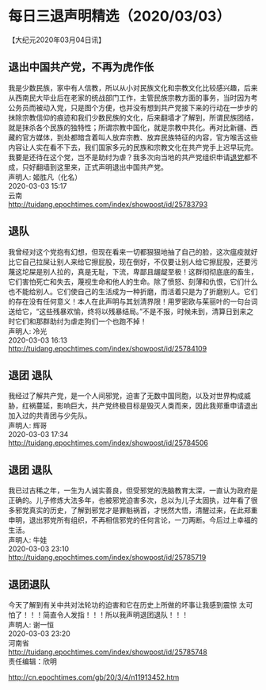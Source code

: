 # 每日三退声明精选（2020/03/03）
  
  
【大纪元2020年03月04日讯】  
## 退出中国共产党，不再为虎作伥  
我是少数民族，家中有人信教，所以从小对民族文化和宗教文化比较感兴趣，后来从西南民大毕业后在老家的统战部门工作，主管民族宗教方面的事务，当时因为考公务员而被动入党，只是图个方便，也并没有想到共产党接下来的行动在一步步的抹除宗教信仰的痕迹和我们少数民族的文化，后来翻墙才了解到，所谓民族团结，就是抹杀各个民族的独特性；所谓宗教中国化，就是宗教中共化。再对比新疆、西藏的官方媒体，到处都暗含着叫人放弃宗教、放弃民族特征的内容，官方喉舌这些内容让人实在看不下去，我们国家多元的民族和宗教文化在共产党手上迟早玩完。我要是还待在这个党，岂不是助纣为虐？我多次向当地的共产党组织申请<a href="http://cn.epochtimes.com/gb/tag/%E9%80%80%E5%85%9A.html">退党</a>都不成，只好翻墙到这里来，正式声明退出中国共产党。  
声明人: 姬胜凡（化名）  
2020-03-03 15:17  
云南  
http://tuidang.epochtimes.com/index/showpost/id/25783793  
## 退队  
我曾经对这个党抱有幻想，但现在看来一切都狠狠地抽了自己的脸，这次瘟疫就好比它自己拉屎让别人来给它擦屁股，现在倒好，不仅要让别人给它擦屁股，还要污蔑这坨屎是别人拉的，真是无耻，下流，卑鄙且龌龊至极！这群彻彻底底的畜生，它们害怕死亡和失去，蔑视生命和他人的生命。除了愤怒、刻薄和仇恨，它们什么也不能给别人。它们使自己的生活成为一种折磨，而活着只是为了折磨别人。它们的存在没有任何意义！本人在此声明与其划清界限！用罗密欧与茱丽叶的一句台词送给它，“这些残暴欢愉，终将以残暴结局。”不是不报，时候未到，清算日到来之时它们和那群助纣为虐走狗们一个也跑不掉！  
声明人: 冷光  
2020-03-03 16:13  
http://tuidang.epochtimes.com/index/showpost/id/25784109  
## 退团 退队  
我经过了解共产党，是一个人间邪党，迫害了无数中国同胞，以及对世界构成威胁，红祸蔓延，影响巨大，共产党终极目标是毁灭人类而来，因此我郑重申请退出加入过的共青团与少先队。  
声明人: 辉哥  
2020-03-03 17:34  
http://tuidang.epochtimes.com/index/showpost/id/25784506  
## 退团 退队  
我已过古稀之年，一生为人诚实善良，但受邪党的洗脑教育太深，一直认为政府是正确的。儿子修炼大法多年，也被邪党迫害多次，总以为儿子太固执，过年看了很多邪党真实的历史，了解到邪党才是罪魁祸首，才恍然大悟，清醒过来，在此郑重申明，退出邪党所有组织，不再相信邪党的任何言论，一刀两断。今后过上幸福的生活。  
声明人: 牛娃  
2020-03-03 23:10  
http://tuidang.epochtimes.com/index/showpost/id/25785719  
## 退团退队  
今天了解到有关中共对法轮功的迫害和它在历史上所做的坏事让我感到震惊 太可怕了！！！简直令人发指！！！所以我声明退团退队！！！  
声明人: 谢一恒  
2020-03-03 23:20  
河南省  
http://tuidang.epochtimes.com/index/showpost/id/25785748  
责任编辑：欣明  
  
  
  
http://cn.epochtimes.com/gb/20/3/4/n11913452.htm
